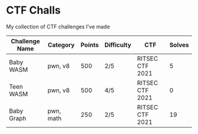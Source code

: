 # CTF Challs

My collection of CTF challenges I've made

|Challenge Name     |Category       |Points         |Difficulty     |CTF            |Solves         |
|-------------------|---------------|---------------|---------------|---------------|---------------|
|Baby WASM          |pwn, v8        |500            |2/5            |RITSEC CTF 2021|5              |
|Teen WASM          |pwn, v8        |500            |4/5            |RITSEC CTF 2021|0              |
|Baby Graph         |pwn, math      |250            |2/5            |RITSEC CTF 2021|19             |